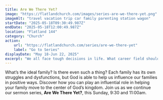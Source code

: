 ```yaml
---
title: Are We There Yet?
image: "https://flatlandchurch.com/images/series-are-we-there-yet.png"
imageAlt: "travel vacation trip car family parenting station wagon"
startDate: "2025-05-18T09:30:49.987Z"
endDate: "2025-05-18T12:00:49.987Z"
location: "Flatland 144"
category: "Church"
action:
    url: "https://flatlandchurch.com/series/are-we-there-yet"
    label: "Go to Series"
displayDate: "May 18-Jun 22, 2025"
excerpt: "We all face tough decisions in life. What career field should I enter? Should I switch jobs? What should I do about this relationship I'm in? Am I going to watch the game today? If so, what should I eat?"
---
```

What’s the ideal family? Is there even such a thing? Each family has its own struggles and dysfunctions, but God is able to help us influence our families in positive ways. Discover how you can play an influential role in helping your family move to the center of God’s kingdom.
Join us as we continue our sermon series, <b>Are We There Yet?</b>, this Sunday, 9:30 and 11:00am.
